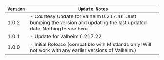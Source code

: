 | `Version` | `Update Notes`                                                                                                            |
|-----------|---------------------------------------------------------------------------------------------------------------------------|
| 1.0.2     | - Courtesy Update for Valheim 0.217.46. Just bumping the version and updating the last updated date. Nothing to see here. |
| 1.0.1     | - Update for Valheim 0.217.22                                                                                             |
| 1.0.0     | - Initial Release (compatible with Mistlands only! Will not work with any earlier versions of Valheim.)                   |